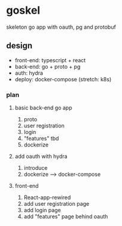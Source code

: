 # goskel
skeleton go app with oauth, pg and protobuf

## design
- front-end: typescript + react
- back-end: go + proto + pg
- auth: hydra
- deploy: docker-compose (stretch: k8s)


### plan
1. basic back-end go app
    1. proto
    1. user registration
    1. login
    1. "features" tbd
    1. dockerize
    
1. add oauth with hydra
    1. introduce
    1. dockerize --> docker-compose

1. front-end
    1. React-app-rewired
    1. add user registration page
    1. add login page
    1. add "features" page behind oauth
    